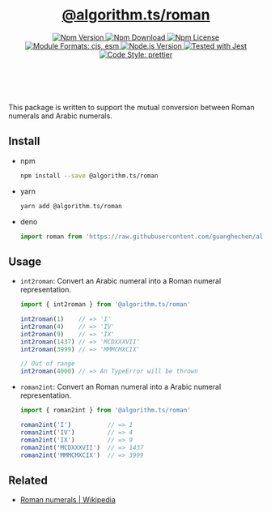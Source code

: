 <header>
  <h1 align="center">
    <a href="https://github.com/guanghechen/algorithm.ts/tree/main/packages/roman#readme">@algorithm.ts/roman</a>
  </h1>
  <div align="center">
    <a href="https://www.npmjs.com/package/@algorithm.ts/roman">
      <img
        alt="Npm Version"
        src="https://img.shields.io/npm/v/@algorithm.ts/roman.svg"
      />
    </a>
    <a href="https://www.npmjs.com/package/@algorithm.ts/roman">
      <img
        alt="Npm Download"
        src="https://img.shields.io/npm/dm/@algorithm.ts/roman.svg"
      />
    </a>
    <a href="https://www.npmjs.com/package/@algorithm.ts/roman">
      <img
        alt="Npm License"
        src="https://img.shields.io/npm/l/@algorithm.ts/roman.svg"
      />
    </a>
    <a href="#install">
      <img
        alt="Module Formats: cjs, esm"
        src="https://img.shields.io/badge/module_formats-cjs%2C%20esm-green.svg"
      />
    </a>
    <a href="https://github.com/nodejs/node">
      <img
        alt="Node.js Version"
        src="https://img.shields.io/node/v/@algorithm.ts/roman"
      />
    </a>
    <a href="https://github.com/facebook/jest">
      <img
        alt="Tested with Jest"
        src="https://img.shields.io/badge/tested_with-jest-9c465e.svg"
      />
    </a>
    <a href="https://github.com/prettier/prettier">
      <img
        alt="Code Style: prettier"
        src="https://img.shields.io/badge/code_style-prettier-ff69b4.svg?style=flat-square"
      />
    </a>
  </div>
</header>
<br/>


This package is written to support the mutual conversion between Roman numerals
and Arabic numerals.


## Install

* npm

  ```bash
  npm install --save @algorithm.ts/roman
  ```

* yarn

  ```bash
  yarn add @algorithm.ts/roman
  ```

* deno

  ```typescript
  import roman from 'https://raw.githubusercontent.com/guanghechen/algorithm.ts/main/packages/roman/src/index.ts'
  ```

## Usage

* `int2roman`: Convert an Arabic numeral into a Roman numeral representation.

  ```typescript
  import { int2roman } from '@algorithm.ts/roman'

  int2roman(1)    // => 'I'
  int2roman(4)    // => 'IV'
  int2roman(9)    // => 'IX'
  int2roman(1437) // => 'MCDXXXVII'
  int2roman(3999) // => 'MMMCMXCIX'

  // Out of range
  int2roman(4000) // => An TypeError will be thrown
  ```

* `roman2int`: Convert an Roman numeral into a Arabic numeral representation.

  ```typescript
  import { roman2int } from '@algorithm.ts/roman'

  roman2int('I')          // => 1
  roman2int('IV')         // => 4
  roman2int('IX')         // => 9
  roman2int('MCDXXXVII')  // => 1437
  roman2int('MMMCMXCIX')  // => 3999
  ```


## Related

* [Roman numerals | Wikipedia](https://en.wikipedia.org/wiki/Roman_numerals)


[homepage]: https://github.com/guanghechen/algorithm.ts/tree/main/packages/roman#readme
